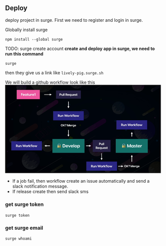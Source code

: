 ## Deploy

deploy project in surge. First we need to register and login in surge.

Globally install surge

```
npm install --global surge
```

TODO: surge create account
**create and deploy app in surge, we need to run this command**

```
surge
```

then they give us a link like `lively-pig.surge.sh`

We will build a github workflow look like this
![workflow](./workflow.png)

- If a job fail, then workflow create an issue automatically and send a slack notification message.
- If release create then send slack sms

### get surge token

```
surge token
```

### get surge email

```
surge whoami
```
